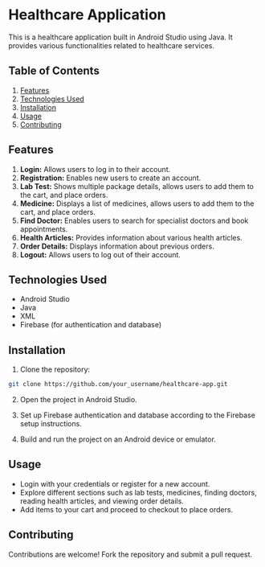 # Healthcare Application

This is a healthcare application built in Android Studio using Java. It provides various functionalities related to healthcare services.

## Table of Contents

1. [Features](#features)
2. [Technologies Used](#technologies-used)
3. [Installation](#installation)
4. [Usage](#usage)
5. [Contributing](#contributing)

## Features

1. **Login:** Allows users to log in to their account.
2. **Registration:** Enables new users to create an account.
3. **Lab Test:** Shows multiple package details, allows users to add them to the cart, and place orders.
4. **Medicine:** Displays a list of medicines, allows users to add them to the cart, and place orders.
5. **Find Doctor:** Enables users to search for specialist doctors and book appointments.
6. **Health Articles:** Provides information about various health articles.
7. **Order Details:** Displays information about previous orders.
8. **Logout:** Allows users to log out of their account.

## Technologies Used

- Android Studio
- Java
- XML
- Firebase (for authentication and database)

## Installation

1. Clone the repository:

```bash
git clone https://github.com/your_username/healthcare-app.git
```

2. Open the project in Android Studio.

3. Set up Firebase authentication and database according to the Firebase setup instructions.

4. Build and run the project on an Android device or emulator.

## Usage

- Login with your credentials or register for a new account.
- Explore different sections such as lab tests, medicines, finding doctors, reading health articles, and viewing order details.
- Add items to your cart and proceed to checkout to place orders.

## Contributing

Contributions are welcome! Fork the repository and submit a pull request.
